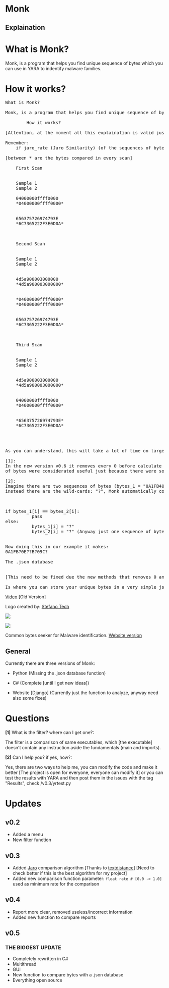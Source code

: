 # Monk
## Explaination
# What is Monk?
Monk, is a program that helps you find unique sequence of bytes which you can use in YARA to indentify malware families.

        
# How it works?

<pre>
What is Monk?
        
Monk, is a program that helps you find unique sequence of bytes which you can use in YARA to indentify malware families.

        How it works?

[Attention, at the moment all this explaination is valid just for C# version of Monk, read "about" for the github release]
        
Remember:
    if jaro_rate (Jaro Similarity) (of the sequences of bytes compared) > {your_input_rate} = print in the report
          
[between * are the bytes compared in every scan]
        
    First Scan
   
  
    Sample 1
    Sample 2
  
    04000000ffff0000
    *04000000ffff0000*
  
  
    656375726974793E
    *6C7365222F3E0D0A*
  


    Second Scan
   
  
    Sample 1
    Sample 2
  
  
    4d5a900003000000
    *4d5a900003000000*
  
  
    *04000000ffff0000*
    *04000000ffff0000*
  
  
    656375726974793E
    *6C7365222F3E0D0A*
  


    Third Scan
   
  
    Sample 1
    Sample 2
  
  
    4d5a900003000000
    *4d5a900003000000*
  
  
    04000000ffff0000
    *04000000ffff0000*
  
  
    *656375726974793E*
    *6C7365222F3E0D0A*
  



As you can understand, this will take a lot of time on large files, so I suggest to cut with an Hex Editor the interested part or dump the section if is a PE.

[1]:
In the new version v0.6 it removes every 0 before calculate the jaro_rate, why this? because I figured out that useless sequence
of bytes were considerated useful just because there were some zeroes, so the zeroes were increasing the jaro rate.

[2]:
Imagine there are two sequences of bytes (bytes_1 = "0A1FB40E580B509C8" | bytes_2 = "0A1FB20E14B409CD", now they can be similar, but YARA doesn't work with jaro
instead there are the wild-cards: "?", Monk automatically compare every nibbles:



if bytes_1[i] == bytes_2[i]:
          pass
else:
          bytes_1[i] = "?"
          bytes_2[i] = "?" (Anyway just one sequence of bytes will be written, they will be equal)


Now doing this in our example it makes:
0A1FB?0E??B?09C?

The .json database
    

[This need to be fixed due the new methods that removes 0 and apply wild-cards]

Is where you can store your unique bytes in a very simple json and import it in Monk, it scan the database everytime you make a new analysis and add the matches in the table.
</pre>
 
[Video](https://youtu.be/F7T1lGaJmj8) [Old Version]

Logo created by: [Stefano Tech](https://www.youtube.com/channel/UCf-ZEAjv-Fo7UlFLXSo0zgg)



![](https://github.com/Finch4/Monk/blob/master/Monk%20Logo%202.0.png?raw=true)



![](https://github.com/Finch4/Monk/blob/master/Monk_1.PNG?raw=true)

Common bytes seeker for Malware identification.
[Website version](http://finch4.pythonanywhere.com/)
## General

Currently there are three versions of Monk:

 - Python (Missing the .json database function)

 - C# (Complete [until I get new ideas])

 - Website [Django] (Currently just the function to analyze, anyway need also some fixes)




# Questions
__[1]__ What is the filter? where can I get one?:

The filter is a comparison of same executables, which [the executable] doesn't contain any instruction aside the fundamentals (main and imports).

__[2]__ Can I help you? if yes, how?:

Yes, there are two ways to help me, you can modify the code and make it better [The project is open for everyone, everyone can modify it] or you can test the results with YARA and then post them in the issues with the tag "Results", check /v0.3/yrtest.py


# Updates
## v0.2
- Added a menu
- New filter function
## v0.3
- Added [Jaro](https://en.wikipedia.org/wiki/Jaro%E2%80%93Winkler_distance) comparison algorithm [Thanks to [textdistance](https://pypi.org/project/textdistance/)] [Need to check better if this is the best algorithm for my project]
- Added new comparison function parameter:  ```float rate # [0.0 -> 1.0]``` used as minimum rate for the comparison
## v0.4
- Report more clear, removed useless/incorrect information
- Added new function to compare reports
## v0.5
### THE BIGGEST UPDATE
- Completely rewritten in C#
- Multithread
- GUI
- New function to compare bytes with a .json database
- Everything open source
